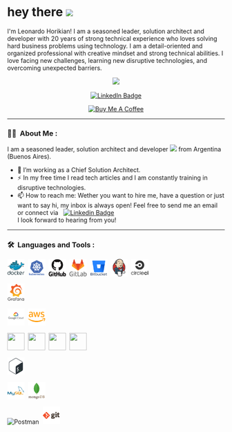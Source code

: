 <h1 align="left">hey there <img src="https://media.giphy.com/media/hvRJCLFzcasrR4ia7z/giphy.gif" width="40"></h1>

I'm Leonardo Horikian! I am a seasoned leader, solution architect and developer with 20 years of strong technical experience who loves solving hard business problems using technology. I am a detail-oriented and organized professional with creative mindset and strong technical abilities. I love facing new challenges, learning new disruptive technologies, and overcoming unexpected barriers.

<p align="center"><img src="https://media.giphy.com/media/M9gbBd9nbDrOTu1Mqx/giphy.gif" width="100"/></p>
<p align="center">
<a href="https://www.linkedin.com/in/lhorikian" target="_blank"><img src="https://img.shields.io/badge/LinkedIn-blue?style=for-the-badge&logo=linkedin&logoColor=white" alt="LinkedIn Badge"></a>
</p>
<p align="center">
<a href="https://www.buymeacoffee.com/leohori" target="_blank"><img src="https://cdn.buymeacoffee.com/buttons/default-orange.png" alt="Buy Me A Coffee" height="41" width="174"></a>
</p>

---

### :man_technologist: &nbsp;About Me :

I am a seasoned leader, solution architect and developer <img src="https://media.giphy.com/media/WUlplcMpOCEmTGBtBW/giphy.gif" width="30"> from Argentina (Buenos Aires).

- 🔭 I’m working as a Chief Solution Architect.
- ⚡ In my free time I read tech articles and I am constantly training in disruptive technologies.
- 📫 How to reach me:
     Wether you want to hire me, have a question or just want to say hi, my inbox is always open! Feel free to send me an email or connect via &nbsp; [![Linkedin Badge](https://img.shields.io/badge/-lhorikian-blue?style=flat&logo=Linkedin&logoColor=white)](https://www.linkedin.com/in/lhorikian)<br>
     I look forward to hearing from you!
     
---

### 🛠 &nbsp;Languages and Tools :

<p>
<img src="https://github.com/devicons/devicon/blob/master/icons/docker/docker-original-wordmark.svg" title="" alt="" width="40" height="40"/>&nbsp;
<img src="https://github.com/devicons/devicon/blob/master/icons/kubernetes/kubernetes-plain-wordmark.svg" title="" alt="" width="40" height="40"/>&nbsp;
<img src="https://github.com/devicons/devicon/blob/master/icons/github/github-original-wordmark.svg" title="" alt="" width="40" height="40"/>&nbsp;
<img src="https://github.com/devicons/devicon/blob/master/icons/gitlab/gitlab-original-wordmark.svg" title="" alt="" width="40" height="40"/>&nbsp;
<img src="https://github.com/devicons/devicon/blob/master/icons/bitbucket/bitbucket-original-wordmark.svg" title="" alt="" width="40" height="40"/>&nbsp;
<img src="https://github.com/devicons/devicon/blob/master/icons/jenkins/jenkins-original.svg" title="" alt="" width="40" height="40"/>&nbsp;
<img src="https://github.com/devicons/devicon/blob/master/icons/circleci/circleci-plain-wordmark.svg" title="" alt="" width="40" height="40"/>&nbsp;
     
<img src="https://github.com/devicons/devicon/blob/master/icons/grafana/grafana-original-wordmark.svg" title="" alt="" width="40" height="40"/>&nbsp;

<img src="https://github.com/devicons/devicon/blob/master/icons/googlecloud/googlecloud-original-wordmark.svg" title="" alt="" width="40" height="40"/>&nbsp;
<img src="https://github.com/devicons/devicon/blob/master/icons/amazonwebservices/amazonwebservices-plain-wordmark.svg" title="AWS" alt="AWS" width="40" height="40"/>&nbsp;
     
<img src="" title="" alt="" width="40" height="40"/>&nbsp;
<img src="" title="" alt="" width="40" height="40"/>&nbsp;
<img src="" title="" alt="" width="40" height="40"/>&nbsp;
<img src="" title="" alt="" width="40" height="40"/>&nbsp;   
     
<img src="https://github.com/devicons/devicon/blob/master/icons/bash/bash-original.svg" title="Bash" alt="Bash" width="40" height="40"/>&nbsp;
     
<img src="https://github.com/devicons/devicon/blob/master/icons/mysql/mysql-original-wordmark.svg" title="MySQL" alt="MySQL" width="40" height="40"/>&nbsp;
<img src="https://github.com/devicons/devicon/blob/master/icons/mongodb/mongodb-original-wordmark.svg" title="" alt="" width="40" height="40"/>&nbsp;
     
<img src="https://www.vectorlogo.zone/logos/getpostman/getpostman-icon.svg" title="Postman" alt="Postman" width="40" height="40"/>&nbsp;
<img src="https://github.com/devicons/devicon/blob/master/icons/git/git-original-wordmark.svg" title="Git" alt="Git" width="40" height="40"/>&nbsp;
</p>











<!--
**leohori/leohori** is a ✨ _special_ ✨ repository because its `README.md` (this file) appears on your GitHub profile.

Here are some ideas to get you started:

- 🔭 I’m currently working on ...
- 🌱 I’m currently learning ...
- 👯 I’m looking to collaborate on ...
- 🤔 I’m looking for help with ...
- 💬 Ask me about ...
- 📫 How to reach me: ...
- 😄 Pronouns: ...
- ⚡ Fun fact: ...
-->
